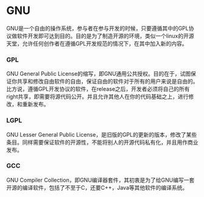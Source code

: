 # GNU
GNU是一个自由的操作系统，参与者在参与开发的时候，只要遵循其中的GPL协议做软件开发即可达到目的。目的是为了制造开源的环境，类似一个linux的开源天堂，允许任何创作者在遵循GPL开发规范的情况下，在其中加入新的内容。

### GPL
GNU General Public License的缩写，即GNU通用公共授权。目的在于，试图保证你共享和修改自由软件的自由，保证自由的软件对于所有的用户来说是自由的。比方说，遵循GPL开发协议的软件，在release之后，开发者必须将自己的所有right共享，即需要将源代码公开。并且允许其他人在你的代码基础之上，进行修改，和重新发布。

### LGPL
GNU Lesser General Public License，是旧版的GPL的更新的版本，修改了某些条目。同样需要保证软件的开源性，不能将别人的开源代码私有化，并且用作商业发布。

### GCC
GNU Compiler Collection，即GNU编译器套件，其初衷是为了给GNU编写一套开源的编译软件，包括了不至于C，还要C++，Java等其他软件的编译系统。
